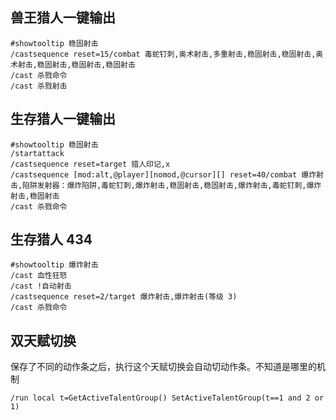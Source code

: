 ## 兽王猎人一键输出

```
#showtooltip 稳固射击
/castsequence reset=15/combat 毒蛇钉刺,奥术射击,多重射击,稳固射击,稳固射击,奥术射击,稳固射击,稳固射击,稳固射击
/cast 杀戮命令
/cast 杀戮射击
```


## 生存猎人一键输出

```
#showtooltip 稳固射击
/startattack
/castsequence reset=target 猎人印记,x
/castsequence [mod:alt,@player][nomod,@cursor][] reset=40/combat 爆炸射击,陷阱发射器：爆炸陷阱,毒蛇钉刺,爆炸射击,稳固射击,稳固射击,爆炸射击,毒蛇钉刺,爆炸射击,稳固射击
/cast 杀戮命令
```

## 生存猎人 434

```
#showtooltip 爆炸射击
/cast 血性狂怒
/cast !自动射击
/castsequence reset=2/target 爆炸射击,爆炸射击(等级 3)
/cast 杀戮命令
```


## 双天赋切换

保存了不同的动作条之后，执行这个天赋切换会自动切动作条。不知道是哪里的机制

```
/run local t=GetActiveTalentGroup() SetActiveTalentGroup(t==1 and 2 or 1)
```
